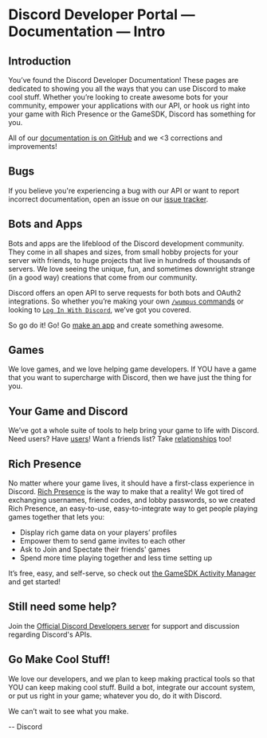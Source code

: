 # Discord Developer Portal — Documentation — Intro

## Introduction

You’ve found the Discord Developer Documentation! These pages are dedicated to showing you all the ways that you can use Discord to make cool stuff. Whether you’re looking to create awesome bots for your community, empower your applications with our API, or hook us right into your game with Rich Presence or the GameSDK, Discord has something for you.

All of our [documentation is on GitHub](https://github.com/discord/discord-api-docs) and we <3 corrections and improvements!

## Bugs

If you believe you're experiencing a bug with our API or want to report incorrect documentation, open an issue on our [issue tracker](https://github.com/discord/discord-api-docs/issues).

## Bots and Apps

Bots and apps are the lifeblood of the Discord development community. They come in all shapes and sizes, from small hobby projects for your server with friends, to huge projects that live in hundreds of thousands of servers. We love seeing the unique, fun, and sometimes downright strange (in a good way) creations that come from our community.

Discord offers an open API to serve requests for both bots and OAuth2 integrations. So whether you’re making your own [```/wumpus``` commands](https://ptb.discord.com/developers/docs/interactions/application-commands) or looking to [```Log In With Discord```](https://ptb.discord.com/developers/docs/topics/oauth2), we’ve got you covered.

So go do it! Go! Go [make an app](https://discord.comhttps://ptb.discord.com/developers/applications) and create something awesome.

## Games

We love games, and we love helping game developers. If YOU have a game that you want to supercharge with Discord, then we have just the thing for you.

## Your Game and Discord

We’ve got a whole suite of tools to help bring your game to life with Discord. Need users? Have [users](https://ptb.discord.com/developers/docs/game-sdk/users)! Want a friends list? Take [relationships](https://ptb.discord.com/developers/docs/game-sdk/relationships) too!

## Rich Presence

No matter where your game lives, it should have a first-class experience in Discord. [Rich Presence](https://discord.com/rich-presence) is the way to make that a reality! We got tired of exchanging usernames, friend codes, and lobby passwords, so we created Rich Presence, an easy-to-use, easy-to-integrate way to get people playing games together that lets you:

*   Display rich game data on your players’ profiles
*   Empower them to send game invites to each other
*   Ask to Join and Spectate their friends' games
*   Spend more time playing together and less time setting up

It’s free, easy, and self-serve, so check out [the GameSDK Activity Manager](https://ptb.discord.com/developers/docs/game-sdk/activities) and get started!

## Still need some help?

Join the [Official Discord Developers server](https://discord.gg/discord-developers) for support and discussion regarding Discord's APIs.

## Go Make Cool Stuff!

We love our developers, and we plan to keep making practical tools so that YOU can keep making cool stuff. Build a bot, integrate our account system, or put us right in your game; whatever you do, do it with Discord.

We can’t wait to see what you make.

\-- Discord

